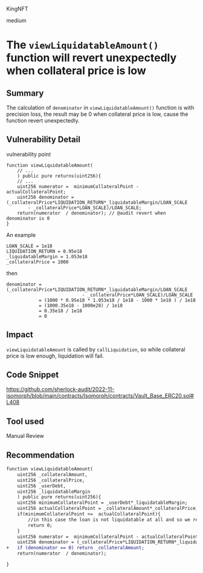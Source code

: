 KingNFT

medium

# The ````viewLiquidatableAmount()```` function will revert unexpectedly when collateral price is low

## Summary
The calculation of ````denominator```` in  ````viewLiquidatableAmount()```` function is with precision loss, the result may be 0 when collateral price is low, cause the function revert unexpectedly.

## Vulnerability Detail
vulnerability point
```solidity
function viewLiquidatableAmount( 
    // ...
    ) public pure returns(uint256){
    // ...
    uint256 numerator =  minimumCollateralPoint - actualCollateralPoint; 
    uint256 denominator = (_collateralPrice*LIQUIDATION_RETURN*_liquidatableMargin/LOAN_SCALE
        - _collateralPrice*LOAN_SCALE)/LOAN_SCALE;
    return(numerator  / denominator); // @audit revert when denominator is 0
}
```

An example
```solidity
LOAN_SCALE = 1e18
LIQUIDATION_RETURN = 0.95e18
_liquidatableMargin = 1.053e18
_collateralPrice = 1000
```
then
```solidity
denominator = (_collateralPrice*LIQUIDATION_RETURN*_liquidatableMargin/LOAN_SCALE
                            - _collateralPrice*LOAN_SCALE)/LOAN_SCALE
            = (1000 * 0.95e18 * 1.053e18 / 1e18 - 1000 * 1e18 ) / 1e18
            = (1000.35e18 - 1000e28) / 1e18
            = 0.35e18 / 1e18
            = 0
```

## Impact
````viewLiquidatableAmount```` is called by ````callLiquidation````, so while collateral price is low enough, liquidation will fail.

## Code Snippet
https://github.com/sherlock-audit/2022-11-isomorph/blob/main/contracts/Isomorph/contracts/Vault_Base_ERC20.sol#L408

## Tool used

Manual Review

## Recommendation
```diff
function viewLiquidatableAmount(
    uint256 _collateralAmount,
    uint256 _collateralPrice,
    uint256 _userDebt,
    uint256 _liquidatableMargin
    ) public pure returns(uint256){
    uint256 minimumCollateralPoint = _userDebt*_liquidatableMargin;
    uint256 actualCollateralPoint = _collateralAmount*_collateralPrice;
    if(minimumCollateralPoint <=  actualCollateralPoint){
        //in this case the loan is not liquidatable at all and so we return zero
        return 0;
    }
    uint256 numerator =  minimumCollateralPoint - actualCollateralPoint; 
    uint256 denominator = (_collateralPrice*LIQUIDATION_RETURN*_liquidatableMargin/LOAN_SCALE - _collateralPrice*LOAN_SCALE)/LOAN_SCALE;
+   if (denominator == 0) return _collateralAmount;
    return(numerator  / denominator);

}
```
